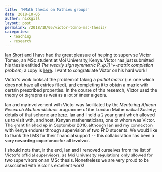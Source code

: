```yaml
---
title: 'MMath thesis on Mathieu groups'
date: 2018-10-05
author: nickgill
layout: post
permalink: /2018/10/05/victor-tomno-msc-thesis/
categories:
  - teaching
  - research
---
```


<a href = "http://users.mct.open.ac.uk/is3649/index.php">Ian Short</a> and I have had the great pleasure of helping to supervise Victor Tomno, an MSc student at Moi University, Kenya. Victor has just submitted his thesis entitled *The weakly sign symmetric P_{p,1}^+-matrix completion problem*; a copy is <a href = "/MSc_VictorTomno.pdf">here</a>. I want to congratulate Victor on his hard work!

Victor's work looks at the problem of taking a *partial matrix* (i.e. one which does not have all entries filled), and completing it to obtain a matrix with certain prescribed properties. In the course of this research, Victor used the theory of digraphs as well as a lot of linear algebra.

Ian and my involvement with Victor was facilitated by the *Mentoring African Research Mathematicians* programme of the London Mathematical Society; details of that scheme are <a href = "https://www.lms.ac.uk/grants/mentoring-african-research-mathematics">here</a>. Ian and I held a 2 year grant which allowed us to visit with, and host, Kenyan mathematicians, one of whom was Victor. The grant finished up in September 2018, although Ian and my connection with Kenya endures through supervision of two PhD students. We would like to thank the LMS for their financial support -- this collaboration has been a very rewarding experience for all involved.

I should note that, in the end, Ian and I removed ourselves from the list of Victor's official supervisors, as Moi University regulations only allowed for two supervisors on an MSc thesis. Nonetheless we are very proud to be associated with Victor's excellent work!
